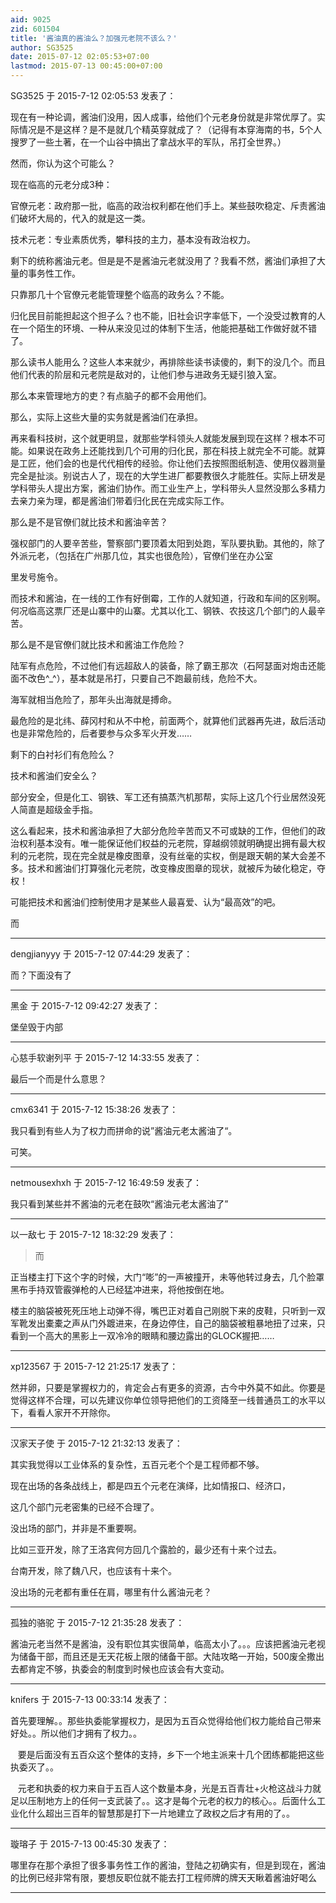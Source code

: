 ```yaml
---
aid: 9025
zid: 601504
title: '酱油真的酱油么？加强元老院不该么？'
author: SG3525
date: 2015-07-12 02:05:53+07:00
lastmod: 2015-07-13 00:45:00+07:00
---
```


SG3525 于 2015-7-12 02:05:53 发表了：

现在有一种论调，酱油们没用，因人成事，给他们个元老身份就是非常优厚了。实际情况是不是这样？是不是就几个精英穿就成了？（记得有本穿海南的书，5个人搜罗了一些土著，在一个山谷中搞出了拿战水平的军队，吊打全世界。）

然而，你认为这个可能么？

现在临高的元老分成3种：

官僚元老：政府那一批，临高的政治权利都在他们手上。某些鼓吹稳定、斥责酱油们破坏大局的，代入的就是这一类。

技术元老：专业素质优秀，攀科技的主力，基本没有政治权力。

剩下的统称酱油元老。但是是不是酱油元老就没用了？我看不然，酱油们承担了大量的事务性工作。

只靠那几十个官僚元老能管理整个临高的政务么？不能。

归化民目前能担起这个担子么？也不能，旧社会识字率低下，一个没受过教育的人在一个陌生的环境、一种从来没见过的体制下生活，他能把基础工作做好就不错了。

那么读书人能用么？这些人本来就少，再排除些读书读傻的，剩下的没几个。而且他们代表的阶层和元老院是敌对的，让他们参与进政务无疑引狼入室。

那么本来管理地方的吏？有点脑子的都不会用他们。

那么，实际上这些大量的实务就是酱油们在承担。

再来看科技树，这个就更明显，就那些学科领头人就能发展到现在这样？根本不可能。如果说在政务上还能找到几个可用的归化民，那在科技上就完全不可能。就算是工匠，他们会的也是代代相传的经验。你让他们去按照图纸制造、使用仪器测量完全是扯淡。别说古人了，现在的大学生进厂都要教很久才能胜任。实际上研发是学科带头人提出方案，酱油们协作。而工业生产上，学科带头人显然没那么多精力去亲力亲为理，都是酱油们带着归化民在完成实际工作。

那么是不是官僚们就比技术和酱油辛苦？

强权部门的人要辛苦些，警察部门要顶着太阳到处跑，军队要执勤。其他的，除了外派元老，（包括在广州那几位，其实也很危险），官僚们坐在办公室

里发号施令。

而技术和酱油，在一线的工作有好倒霉，工作的人就知道，行政和车间的区别啊。何况临高这票厂还是山寨中的山寨。尤其以化工、钢铁、农技这几个部门的人最辛苦。

那么是不是官僚们就比技术和酱油工作危险？

陆军有点危险，不过他们有远超敌人的装备，除了霸王那次（石阿瑟面对炮击还能面不改色^\_^），基本就是吊打，只要自己不跑最前线，危险不大。

海军就相当危险了，那年头出海就是搏命。

最危险的是北纬、薛冈村和从不中枪，前面两个，就算他们武器再先进，敌后活动也是非常危险的，后者要参与众多军火开发……

剩下的白衬衫们有危险么？

技术和酱油们安全么？

部分安全，但是化工、钢铁、军工还有搞蒸汽机那帮，实际上这几个行业居然没死人简直是超级金手指。

这么看起来，技术和酱油承担了大部分危险辛苦而又不可或缺的工作，但他们的政治权利基本没有。唯一能保证他们权益的元老院，穿越纲领就明确提出拥有最大权利的元老院，现在完全就是橡皮图章，没有丝毫的实权，倒是跟天朝的某大会差不多。技术和酱油们打算强化元老院，改变橡皮图章的现状，就被斥为破化稳定，夺权！

可能把技术和酱油们控制使用才是某些人最喜爱、认为“最高效”的吧。

而

---------

dengjianyyy 于 2015-7-12 07:44:29 发表了：

而？下面没有了

---------

黑金 于 2015-7-12 09:42:27 发表了：

堡垒毁于内部

---------

心慈手软谢列平 于 2015-7-12 14:33:55 发表了：

最后一个而是什么意思？

---------

cmx6341 于 2015-7-12 15:38:26 发表了：

我只看到有些人为了权力而拼命的说”酱油元老太酱油了“。

可笑。

---------

netmousexhxh 于 2015-7-12 16:49:59 发表了：

我只看到某些并不酱油的元老在鼓吹“酱油元老太酱油了”

---------

以一敌七 于 2015-7-12 18:32:29 发表了：

> 而



正当楼主打下这个字的时候，大门“嘭”的一声被撞开，未等他转过身去，几个脸罩黑布手持双管霰弹枪的人已经猛冲进来，将他按倒在地。

楼主的脑袋被死死压地上动弹不得，嘴巴正对着自己刚脱下来的皮鞋，只听到一双军靴发出橐橐之声从门外踱进来，在身边停住，自己的脑袋被粗暴地扭了过来，只看到一个高大的黑影上一双冷冷的眼睛和腰边露出的GLOCK握把……

---------

xp123567 于 2015-7-12 21:25:17 发表了：

然并卵，只要是掌握权力的，肯定会占有更多的资源，古今中外莫不如此。你要是觉得这样不合理，可以先建议你单位领导把他们的工资降至一线普通员工的水平以下，看看人家开不开除你。

---------

汉家天子使 于 2015-7-12 21:32:13 发表了：

其实我觉得以工业体系的复杂性，五百元老个个是工程师都不够。

现在出场的各条战线上，都是四五个元老在演绎，比如情报口、经济口，

这几个部门元老密集的已经不合理了。

没出场的部门，并非是不重要啊。

比如三亚开发，除了王洛宾何方回几个露脸的，最少还有十来个过去。

台南开发，除了魏八尺，也应该有十来个。

没出场的元老都有重任在肩，哪里有什么酱油元老？

---------

孤独的骆驼 于 2015-7-12 21:35:28 发表了：

酱油元老当然不是酱油，没有职位其实很简单，临高太小了。。。应该把酱油元老视为储备干部，而且还是无天花板上限的储备干部。大陆攻略一开始，500废全撒出去都肯定不够，执委会的制度到时候也应该会有大变动。

---------

knifers 于 2015-7-13 00:33:14 发表了：

首先要理解。。那些执委能掌握权力，是因为五百众觉得给他们权力能给自己带来好处。。所以他们才拥有了权力。。

   要是后面没有五百众这个整体的支持，乡下一个地主派来十几个团练都能把这些执委灭了。。

   元老和执委的权力来自于五百人这个数量本身，光是五百青壮+火枪这战斗力就足以压制地方上的任何一支武装了。。这才是每个元老的权力的核心。。后面什么工业化什么超出三百年的智慧那是打下一片地建立了政权之后才有用的了。。

---------

璇瑢子 于 2015-7-13 00:45:30 发表了：

哪里存在那个承担了很多事务性工作的酱油，登陆之初确实有，但是到现在，酱油的比例已经非常有限，要想反职位就不能去打工程师牌的牌天天瞅着酱油好喝么

---------


